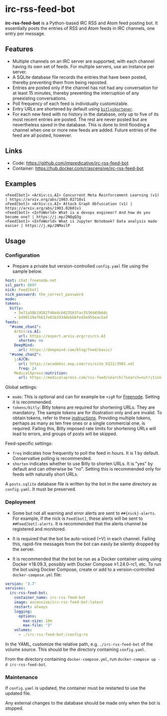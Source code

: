 # irc-rss-feed-bot
**irc-rss-feed-bot** is a Python-based IRC RSS and Atom feed posting bot.
It essentially posts the entries of RSS and Atom feeds in IRC channels, one entry per message.

## Features
* Multiple channels on an IRC server are supported, with each channel having its own set of feeds.
For multiple servers, use an instance per server.
* A SQLite database file records the entries that have been posted, thereby preventing them from being reposted.
* Entries are posted only if the channel has not had any conversation for at least 15 minutes, thereby preventing the
interruption of any preexisting conversations.
* Poll frequency of each feed is individually customizable.
* Entry URLs are shortened by default using [`bitlyshortener`](https://github.com/impredicative/bitlyshortener/).
* For each new feed with no history in the database, only up to five of its most recent entries are posted.
The rest are never posted but are nevertheless saved in the database.
This is done to limit flooding a channel when one or more new feeds are added.
Future entries of the feed are all posted, however.

## Links
* Code: https://github.com/impredicative/irc-rss-feed-bot
* Container: https://hub.docker.com/r/ascensive/irc-rss-feed-bot

## Examples
```text
<Feed[bot]> <ArXiv:cs.AI> Concurrent Meta Reinforcement Learning (v1) | https://arxiv.org/abs/1903.02710v1
<Feed[bot]> <ArXiv:cs.AI> Attack Graph Obfuscation (v1) | https://arxiv.org/abs/1903.02601v1
<Feed[bot]> <InfoWorld> What is a devops engineer? And how do you become one? | https://j.mp/2NOgQ3g
<Feed[bot]> <InfoWorld> What is Jupyter Notebook? Data analysis made easier | https://j.mp/2NMailP
```

## Usage
### Configuration
* Prepare a private but version-controlled `config.yaml` file using the sample below.
```yaml
host: chat.freenode.net
ssl_port: 6697
nick: Feed[bot]
nick_password: the_correct_password
mode:
tokens:
  bitly:
    - 5e71a58b19582f48edcb0235637ac3536dd3b6dc
    - bd90119a7b617e81b293ddebbbfed3e955eac5af
feeds:
  "#some_chan1":
    ArXiv:cs.AI:
      url: https://export.arxiv.org/rss/cs.AI
      shorten: no
    DeepMind:
      url: https://deepmind.com/blog/feed/basic/
  "#some_chan2":
    j:AJCN:
      url: https://academic.oup.com/rss/site_6122/3981.xml
      freq: 24
    MedicalXpress:nutrition:
      url: https://medicalxpress.com/rss-feed/search/?search=nutrition
```

Global settings:
* `mode`: This is optional and can for example be `+igR` for [Freenode](https://freenode.net/kb/answer/usermodes).
Setting it is recommended.
* `tokens/bitly`: Bitly tokens are required for shortening URLs. They are mandatory.
The sample tokens are for illustration only and are invalid.
To obtain tokens, refer to these [instructions](https://github.com/impredicative/bitlyshortener#usage).
Providing multiple tokens, perhaps as many as ten free ones or a single commercial one, is required.
Failing this, Bitly imposed rate limits for shortening URLs will lead to errors, and groups of posts will be skipped.

Feed-specific settings:
* `freq` indicates how frequently to poll the feed in hours. It is 1 by default. Conservative polling is recommended.
* `shorten` indicates whether to use Bitly to shorten URLs. It is "yes" by default and can otherwise be "no".
Setting this is recommended only for feeds with naturally short URLs.

A `posts.sqlite` database file is written by the bot in the same directory as `config.yaml`. It must be preserved.

### Deployment
* Some but not all warning and error alerts are sent to `##{nick}-alerts`.
For example, if the nick is `Feed[bot]`, these alerts will be sent to `##Feed[bot]-alerts`.
It is recommended that the alerts channel be registered and monitored.

* It is required that the bot be auto-voiced (+V) in each channel.
Failing this, rapid-fire messages from the bot can easily be silently dropped by the server.

* It is recommended that the bot be run as a Docker container using using Docker ≥18.09.3, possibly with
Docker Compose ≥1.24.0-rc1, etc.
To run the bot using Docker Compose, create or add to a version-controlled `docker-compose.yml` file:
```yaml
version: '3.7'
services:
  irc-rss-feed-bot:
    container_name: irc-rss-feed-bot
    image: ascensive/irc-rss-feed-bot:latest
    restart: always
    logging:
      options:
        max-size: 10m
        max-file: "3"
    volumes:
      - ./irc-rss-feed-bot:/config:ro
```
In the YAML, customize the relative path, e.g. `./irc-rss-feed-bot` of the volume source.
This should be the directory containing `config.yaml`.

From the directory containing `docker-compose.yml`, run `docker-compose up -d irc-rss-feed-bot`.

### Maintenance

If `config.yaml` is updated, the container must be restarted to use the updated file.

Any external changes to the database should be made only when the bot is stopped. 
